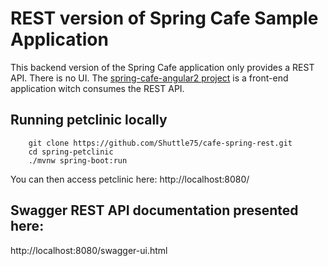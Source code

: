 # REST version of Spring Cafe Sample Application 

This backend version of the Spring Cafe application only provides a REST API. There is no UI.
The [spring-cafe-angular2 project](https://github.com/Shuttle75/cafe-angular) is a front-end application witch consumes the REST API.


## Running petclinic locally
```
	git clone https://github.com/Shuttle75/cafe-spring-rest.git
	cd spring-petclinic
	./mvnw spring-boot:run
```

You can then access petclinic here: http://localhost:8080/

## Swagger REST API documentation presented here:
http://localhost:8080/swagger-ui.html

